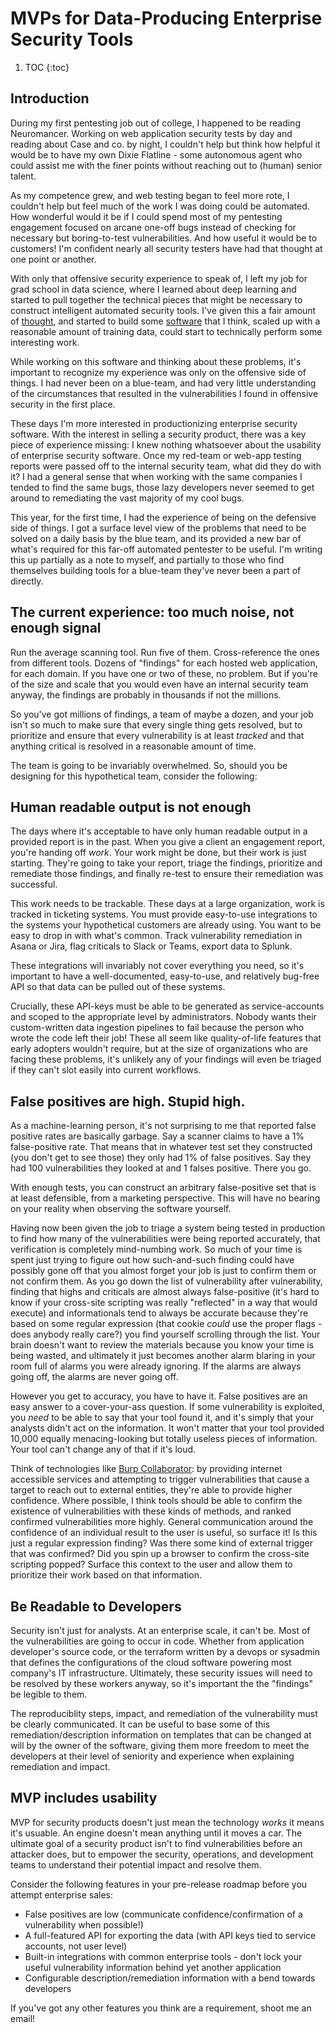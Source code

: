 # MVPs for Data-Producing Enterprise Security Tools

1. TOC
{:toc}

## Introduction

During my first pentesting job out of college, I happened to be reading Neuromancer. Working on web application security tests by day and reading about Case and co. by night, I couldn't help but think how helpful it would be to have my own Dixie Flatline - some autonomous agent who could assist me with the finer points without reaching out to (human) senior talent. 

As my competence grew, and web testing began to feel more rote, I couldn't help but feel much of the work I was doing could be automated. How wonderful would it be if I could spend most of my pentesting engagement focused on arcane one-off bugs instead of checking for necessary but boring-to-test vulnerabilities. And how useful it would be to customers! I'm confident nearly all security testers have had that thought at one point or another. 

With only that offensive security experience to speak of, I left my job for grad school in data science, where I learned about deep learning and started to pull together the technical pieces that might be necessary to construct intelligent automated security tools. I've given this a fair amount of [thought](https://sjcaldwell.github.io/2020/04/28/deep-rl-infosec.html), and started to build some [software](https://github.com/phreakAI/MetasploitGym) that I think, scaled up with a reasonable amount of training data, could start to technically perform some interesting work.

While working on this software and thinking about these problems, it's important to recognize my experience was only on the offensive side of things. I had never been on a blue-team, and had very little understanding of the circumstances that resulted in the vulnerabilities I found in offensive security in the first place.

These days I'm more interested in productionizing enterprise security software. With the interest in selling a security product, there was a key piece of experience missing: I knew nothing whatsoever about the usability of enterprise security software. Once my red-team or web-app testing reports were passed off to the internal security team, what did they do with it? I had a general sense that when working with the same companies I tended to find the same bugs, those lazy developers never seemed to get around to remediating the vast majority of my cool bugs.

This year, for the first time, I had the experience of being on the defensive side of things. I got a surface level view of the problems that need to be solved on a daily basis by the blue team, and its provided a new bar of what's required for this far-off automated pentester to be useful. I'm writing this up partially as a note to myself, and partially to those who find themselves building tools for a blue-team they've never been a part of directly.

## The current experience: too much noise, not enough signal

Run the average scanning tool. Run five of them. Cross-reference the ones from different tools. Dozens of "findings" for each hosted web application, for each domain. If you have one or two of these, no problem. But if you're of the size and scale that you would even have an internal security team anyway, the findings are probably in thousands if not the millions. 

So you've got millions of findings, a team of maybe a dozen, and your job isn't so much to make sure that every single thing gets resolved, but to prioritize and ensure that every vulnerability is at least _tracked_ and that anything critical is resolved in a reasonable amount of time. 

The team is going to be invariably overwhelmed. So, should you be designing for this hypothetical team, consider the following: 

## Human readable output is not enough

The days where it's acceptable to have only human readable output in a provided report is in the past. When you give a client an engagement report, you're handing off _work_. Your work might be done, but their work is just starting. They're going to take your report, triage the findings, prioritize and remediate those findings, and finally re-test to ensure their remediation was successful.

This work needs to be trackable. These days at a large organization, work is tracked in ticketing systems. You must provide easy-to-use integrations to the systems your hypothetical customers are already using. You want to be easy to drop in with what's common. Track vulnerability remediation in Asana or Jira, flag criticals to Slack or Teams, export data to Splunk. 

These integrations will invariably not cover everything you need, so it's important to have a well-documented, easy-to-use, and relatively bug-free API so that data can be pulled out of these systems.

Crucially, these API-keys must be able to be generated as service-accounts and scoped to the appropriate level by administrators. Nobody wants their custom-written data ingestion pipelines to fail because the person who wrote the code left their job! These all seem like quality-of-life features that early adopters wouldn't require, but at the size of organizations who are facing these problems, it's unlikely any of your findings will even be triaged if they can't slot easily into current workflows. 

## False positives are high. Stupid high.

As a machine-learning person, it's not surprising to me that reported false positive rates are basically garbage. Say a scanner claims to have a 1% false-positive rate. That means that in whatever test set they constructed (you don't get to see those) they only had 1% of false positives. Say they had 100 vulnerabilities they looked at and 1 falses positive. There you go. 

With enough tests, you can construct an arbitrary false-positive set that is at least defensible, from a marketing perspective. This will have no bearing on your reality when observing the software yourself. 

Having now been given the job to triage a system being tested in production to find how many of the vulnerabilities were being reported accurately, that verification is completely mind-numbing work. So much of your time is spent just trying to figure out how such-and-such finding could have possibly gone off that you almost forget your job is just to confirm them or not confirm them. As you go down the list of vulnerability after vulnerability, finding that highs and criticals are almost always false-positive (it's hard to know if your cross-site scripting was really "reflected" in a way that would execute) and informationals tend to always be accurate because they're based on some regular expression (that cookie _could_ use the proper flags - does anybody really care?) you find yourself scrolling through the list. Your brain doesn't want to review the materials because you know your time is being wasted, and ultimately it just becomes another alarm blaring in your room full of alarms you were already ignoring. If the alarms are always going off, the alarms are never going off.

However you get to accuracy, you have to have it. False positives are an easy answer to a cover-your-ass question. If some vulnerability is exploited, you _need_ to be able to say that your tool found it, and it's simply that your analysts didn't act on the information. It won't matter that your tool provided 10,000 equally menacing-looking but totally useless pieces of information. Your tool can't change any of that if it's loud.

Think of technologies like [Burp Collaborator](https://portswigger.net/burp/documentation/collaborator): by providing internet accessible services and attempting to trigger vulnerabilities that cause a target to reach out to external entities, they're able to provide higher confidence. Where possible, I think tools should be able to confirm the existence of vulnerabilities with these kinds of methods, and ranked confirmed vulnerabilities more highly. General communication around the confidence of an individual result to the user is useful, so surface it! Is this just a regular expression finding? Was there some kind of external trigger that was confirmed? Did you spin up a browser to confirm the cross-site scripting popped? Surface this context to the user and allow them to prioritize their work based on that information.


## Be Readable to Developers

Security isn't just for analysts. At an enterprise scale, it can't be. Most of the vulnerabilities are going to occur in code. Whether from application developer's source code, or the terraform written by a devops or sysadmin that defines the configurations of the cloud software powering most company's IT infrastructure. Ultimately, these security issues will need to be resolved by these workers anyway, so it's important the the "findings" be legible to them.

The reproduciblity steps, impact, and remediation of the vulnerability must be clearly communicated. It can be useful to base some of this remediation/description information on templates that can be changed at will by the owner of the software, giving them more freedom to meet the developers at their level of seniority and experience when explaining remediation and impact. 


## MVP includes usability

MVP for security products doesn't just mean the technology _works_ it means it's usuable. An engine doesn't mean anything until it moves a car. The ultimate goal of a security product isn't to find vulnerabilities before an attacker does, but to empower the security, operations, and development teams to understand their potential impact and resolve them. 

Consider the following features in your pre-release roadmap before you attempt enterprise sales: 

- False positives are low (communicate confidence/confirmation of a vulnerability when possible!)
- A full-featured API for exporting the data (with API keys tied to service accounts, not user level)
- Built-in integrations with common enterprise tools - don't lock your useful vulnerability information behind yet another application
- Configurable description/remediation information with a bend towards developers

If you've got any other features you think are a requirement, shoot me an email! 